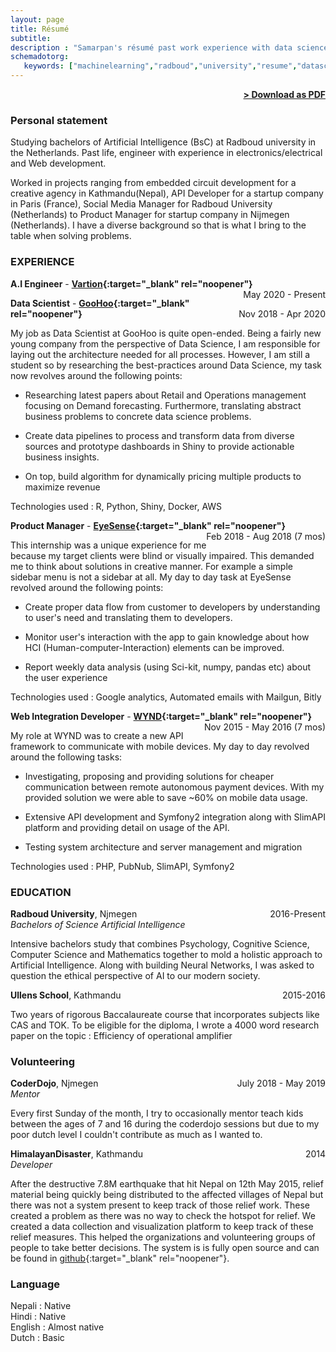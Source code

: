 ```yaml
---
layout: page
title: Résumé
subtitle:
description : "Samarpan's résumé past work experience with data science and A.I technology and academic life."
schemadotorg:
   keywords: ["machinelearning","radboud","university","resume","datascience","A.I","ai","datascience","CV"]
---
```



<span style="float: right; "><a href="{{ '/assets/SamarpanRai_CV.pdf' | prepend: site.baseurl }}"><strong>> Download as PDF</strong></a> </span>
<br>

### Personal statement
Studying bachelors of Artificial Intelligence (BsC) at Radboud university in the Netherlands.  Past life, engineer with experience in electronics/electrical  and Web development.

Worked in projects ranging from embedded circuit development for a creative agency in Kathmandu(Nepal), API Developer for a startup company in Paris (France), Social Media Manager for Radboud University (Netherlands) to Product Manager for startup company in Nijmegen (Netherlands). I have a diverse background so that is what I bring to the table when solving problems.


### EXPERIENCE

**A.I Engineer** - **[Vartion](https://vartion.com/){:target="_blank" rel="noopener"}** <span style="float: right; ">May 2020 - Present </span>


**Data Scientist** - **[GooHoo](https://www.goohoo.nl/){:target="_blank" rel="noopener"}** <span style="float: right; ">Nov 2018 - Apr 2020</span>

My job as Data Scientist at GooHoo is quite open-ended. Being a fairly new young company from the perspective of Data Science, I am responsible for laying out the architecture needed for all processes. However, I am still a student so by researching the best-practices around Data Science, my task now revolves around the following points:

* Researching latest papers about Retail and Operations management focusing on Demand forecasting. Furthermore, translating abstract business problems to concrete data science problems.

* Create data pipelines to process and transform data from diverse sources and prototype dashboards in Shiny to provide actionable business insights.

* On top, build algorithm for dynamically pricing multiple products to maximize revenue

Technologies used : R, Python, Shiny, Docker, AWS

**Product Manager** - **[EyeSense](https://www.eye-sense.com/){:target="_blank" rel="noopener"}** <span style="float: right; ">Feb 2018 - Aug 2018 (7 mos)</span>

This internship was a unique experience for me because my target clients were blind or visually impaired. This demanded me to think about solutions in creative manner. For example a simple sidebar menu is not a sidebar at all. My day to day task at EyeSense revolved around the following points:

* Create proper data flow from customer to developers by understanding to user's need and translating them to developers.

*  Monitor user's interaction with the app to gain knowledge about how HCI (Human-computer-Interaction) elements can be improved.

* Report weekly data analysis  (using Sci-kit, numpy, pandas etc) about the user experience


Technologies used : Google analytics, Automated emails with Mailgun, Bitly



**Web Integration Developer** - **[WYND](https://www.wynd.eu/){:target="_blank" rel="noopener"}** <span style="float: right; ">Nov 2015 - May 2016 (7 mos)</span>

My role at WYND was to create a new API framework to communicate with mobile devices. My day to day revolved around the following tasks:

* Investigating, proposing and providing solutions for cheaper communication between remote autonomous payment devices. With my provided solution we were able to save ~60% on mobile data usage.

* Extensive API development and Symfony2 integration along with SlimAPI platform and providing detail on usage of the API.

* Testing system architecture and server management and migration

Technologies used : PHP, PubNub, SlimAPI, Symfony2

### EDUCATION

**Radboud University**, Njmegen <span style="float: right; ">2016-Present</span> <br />
*Bachelors of Science Artificial Intelligence*

Intensive bachelors study that combines Psychology, Cognitive Science, Computer Science and Mathematics together to mold a holistic approach to Artificial Intelligence. Along with building Neural Networks, I was asked to question the ethical perspective of AI to our modern society.


**Ullens School**, Kathmandu  <span style="float: right; ">2015-2016</span>

Two years of rigorous Baccalaureate course that incorporates subjects like CAS and TOK.  To be eligible for the diploma, I wrote  a 4000 word research paper on the topic : Efficiency of operational amplifier


### Volunteering

**CoderDojo**, Njmegen <span style="float: right; ">July 2018 - May 2019</span> <br />
*Mentor*

Every first Sunday of the month, I try to occasionally mentor teach kids between the ages of 7 and 16 during the coderdojo sessions but due to my poor dutch level I couldn't contribute as much as I wanted to.


**HimalayanDisaster**, Kathmandu  <span style="float: right; ">2014</span>  <br />
*Developer*

After the destructive 7.8M earthquake that hit Nepal on 12th May 2015, relief material being quickly being distributed to the affected villages of Nepal but there was not a system present to keep track of those relief work. These created a problem as there was no way to check the hotspot for relief.
We created a data collection and visualization platform to keep track of these relief measures. This helped the organizations and volunteering groups of people to take better decisions.
 The system is is fully open source and can be found in [github](https://github.com/mshrestha/himalayandisaster){:target="_blank" rel="noopener"}.

### Language

Nepali : Native <br />
Hindi : Native <br />
English : Almost native <br />
Dutch : Basic <br />

